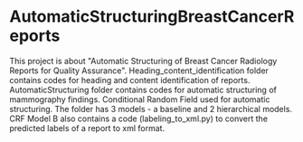 # AutomaticStructuringBreastCancerReports
This project is about "Automatic Structuring of Breast Cancer Radiology Reports for Quality Assurance".
Heading_content_identification folder contains codes for heading and content identification of reports.
AutomaticStructuring folder contains codes for automatic structuring of mammography findings. Conditional Random Field used for automatic structuring. The folder has 3 models - a baseline and 2 hierarchical models.
CRF Model B also contains a code (labeling_to_xml.py) to convert the predicted labels of a report to xml format.
